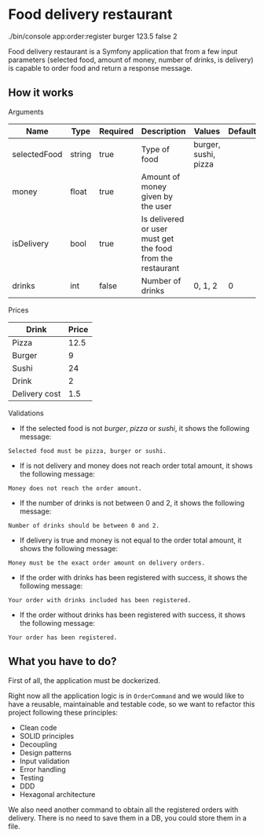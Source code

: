 # Food delivery restaurant

./bin/console app:order:register burger 123.5 false 2

Food delivery restaurant is a Symfony application that from a few input parameters (selected food, amount of money, number of drinks, is delivery) is capable to order food and return a response message.

## How it works


Arguments

|Name|Type|Required|Description|Values|Default|
|---|---|---|---|---|---|
|selectedFood|string|true|Type of food|burger, sushi, pizza|
|money|float|true|Amount of money given by the user||
|isDelivery|bool|true|Is delivered or user must get the food from the restaurant|||
|drinks|int|false|Number of drinks|0, 1, 2|0|


Prices

|Drink|Price|
|---|---|
|Pizza|12.5|
|Burger|9|
|Sushi|24|
|Drink|2|
|Delivery cost|1.5|

Validations
* If the selected food is not *burger*, *pizza* or *sushi*, it shows the following message:
```
Selected food must be pizza, burger or sushi.
```
* If is not delivery and money does not reach order total amount, it shows the following message:
```
Money does not reach the order amount.
```
* If the number of drinks is not between 0 and 2, it shows the following message:
```
Number of drinks should be between 0 and 2.
```
* If delivery is true and money is not equal to the order total amount, it shows the following message:
```
Money must be the exact order amount on delivery orders.
```
* If the order with drinks has been registered with success, it shows the following message:
```
Your order with drinks included has been registered.
```
* If the order without drinks has been registered with success, it shows the following message:
```
Your order has been registered.
```

## What you have to do?
First of all, the application must be dockerized.

Right now all the application logic is in `OrderCommand` and we would like to have a reusable, maintainable and testable code, so we want to refactor
this project following these principles:

* Clean code
* SOLID principles
* Decoupling
* Design patterns
* Input validation
* Error handling
* Testing
* DDD
* Hexagonal architecture

We also need another command to obtain all the registered orders with delivery. There is no need to save them in
a DB, you could store them in a file.